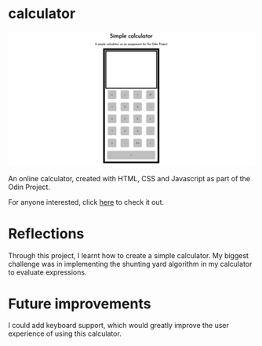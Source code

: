 # calculator

![Calculator](calculator.png)

An online calculator, created with HTML, CSS and Javascript as part of the Odin Project.

For anyone interested, click [here](https://c-likethis123.github.io/calculator/) to check it out.

# Reflections

Through this project, I learnt how to create a simple calculator. My biggest challenge was in implementing the shunting yard algorithm in my calculator to evaluate expressions.

# Future improvements

I could add keyboard support, which would greatly improve the user experience of using this calculator.